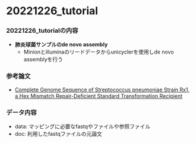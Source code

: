 # 20221226_tutorial  

### 20221226_tutorialの内容  
- **肺炎球菌サンプルのde novo assembly**  
  - Minionとilluminaのリードデータからunicyclerを使用しde novo assemblyを行う

### 参考論文  
- [Complete Genome Sequence of Streptococcus pneumoniae Strain Rx1, a Hex Mismatch Repair-Deficient Standard Transformation Recipient](https://pubmed.ncbi.nlm.nih.gov/34647809/)

### データ内容
- data: マッピングに必要なfastqやファイルや参照ファイル
- doc: 利用したfastqファイルの元論文
